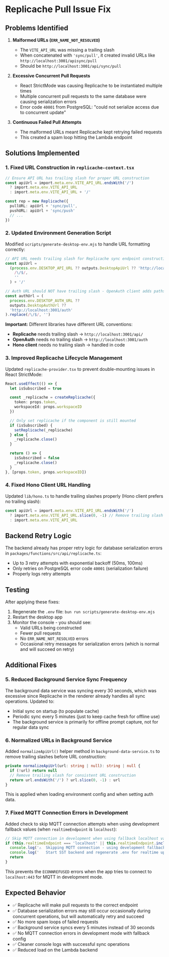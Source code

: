 # Replicache Pull Issue Fix

## Problems Identified

1. **Malformed URLs (`ERR_NAME_NOT_RESOLVED`)**

   - The `VITE_API_URL` was missing a trailing slash
   - When concatenated with `'sync/pull'`, it created invalid URLs like `http://localhost:3001/apisync/pull`
   - Should be `http://localhost:3001/api/sync/pull`

2. **Excessive Concurrent Pull Requests**

   - React StrictMode was causing Replicache to be instantiated multiple times
   - Multiple concurrent pull requests to the same database were causing serialization errors
   - Error code `40001` from PostgreSQL: "could not serialize access due to concurrent update"

3. **Continuous Failed Pull Attempts**
   - The malformed URLs meant Replicache kept retrying failed requests
   - This created a spam loop hitting the Lambda endpoint

## Solutions Implemented

### 1. Fixed URL Construction in `replicache-context.tsx`

```typescript
// Ensure API URL has trailing slash for proper URL construction
const apiUrl = import.meta.env.VITE_API_URL.endsWith('/')
  ? import.meta.env.VITE_API_URL
  : import.meta.env.VITE_API_URL + '/'

const rep = new Replicache({
  pullURL: apiUrl + 'sync/pull',
  pushURL: apiUrl + 'sync/push'
  // ...
})
```

### 2. Updated Environment Generation Script

Modified `scripts/generate-desktop-env.mjs` to handle URL formatting correctly:

```javascript
// API URL needs trailing slash for Replicache sync endpoint construction
const apiUrl =
  (process.env.DESKTOP_API_URL ?? outputs.DesktopApiUrl ?? 'http://localhost:3001/api').replace(
    /\/$/,
    ''
  ) + '/'

// Auth URL should NOT have trailing slash - OpenAuth client adds paths like /authorize
const authUrl = (
  process.env.DESKTOP_AUTH_URL ??
  outputs.DesktopAuthUrl ??
  'http://localhost:3001/auth'
).replace(/\/$/, '')
```

**Important:** Different libraries have different URL conventions:

- **Replicache** needs trailing slash → `http://localhost:3001/api/`
- **OpenAuth** needs no trailing slash → `http://localhost:3001/auth`
- **Hono client** needs no trailing slash → handled in code

### 3. Improved Replicache Lifecycle Management

Updated `replicache-provider.tsx` to prevent double-mounting issues in React StrictMode:

```typescript
React.useEffect(() => {
  let isSubscribed = true

  const _replicache = createReplicache({
    token: props.token,
    workspaceId: props.workspaceID
  })

  // Only set replicache if the component is still mounted
  if (isSubscribed) {
    setReplicache(_replicache)
  } else {
    _replicache.close()
  }

  return () => {
    isSubscribed = false
    _replicache.close()
  }
}, [props.token, props.workspaceID])
```

### 4. Fixed Hono Client URL Handling

Updated `lib/hono.ts` to handle trailing slashes properly (Hono client prefers no trailing slash):

```typescript
const apiUrl = import.meta.env.VITE_API_URL.endsWith('/')
  ? import.meta.env.VITE_API_URL.slice(0, -1) // Remove trailing slash for hono client
  : import.meta.env.VITE_API_URL
```

## Backend Retry Logic

The backend already has proper retry logic for database serialization errors in `packages/functions/src/api/replicache.ts`:

- Up to 3 retry attempts with exponential backoff (50ms, 100ms)
- Only retries on PostgreSQL error code `40001` (serialization failure)
- Properly logs retry attempts

## Testing

After applying these fixes:

1. Regenerate the `.env` file: `bun run scripts/generate-desktop-env.mjs`
2. Restart the desktop app
3. Monitor the console - you should see:
   - Valid URLs being constructed
   - Fewer pull requests
   - No `ERR_NAME_NOT_RESOLVED` errors
   - Occasional retry messages for serialization errors (which is normal and will succeed on retry)

## Additional Fixes

### 5. Reduced Background Service Sync Frequency

The background data service was syncing every 30 seconds, which was excessive since Replicache in the renderer already handles all sync operations. Updated to:

- Initial sync on startup (to populate cache)
- Periodic sync every 5 minutes (just to keep cache fresh for offline use)
- The background service is primarily for offline prompt capture, not for regular data sync

### 6. Normalized URLs in Background Service

Added `normalizeApiUrl()` helper method in `background-data-service.ts` to remove trailing slashes before URL construction:

```typescript
private normalizeApiUrl(url: string | null): string | null {
  if (!url) return null
  // Remove trailing slash for consistent URL construction
  return url.endsWith('/') ? url.slice(0, -1) : url
}
```

This is applied when loading environment config and when setting auth data.

### 7. Fixed MQTT Connection Errors in Development

Added check to skip MQTT connection attempts when using development fallback values (when `realtimeEndpoint` is `localhost`):

```typescript
// Skip MQTT connection in development when using fallback localhost values
if (this.realtimeEndpoint === 'localhost' || this.realtimeEndpoint.includes('127.0.0.1')) {
  console.log('⚠️  Skipping MQTT connection - using development fallback configuration')
  console.log('   Start SST backend and regenerate .env for realtime updates')
  return
}
```

This prevents the `ECONNREFUSED` errors when the app tries to connect to `localhost:443` for MQTT in development mode.

## Expected Behavior

- ✅ Replicache will make pull requests to the correct endpoint
- ✅ Database serialization errors may still occur occasionally during concurrent operations, but will automatically retry and succeed
- ✅ No more spam loops of failed requests
- ✅ Background service syncs every 5 minutes instead of 30 seconds
- ✅ No MQTT connection errors in development mode with fallback config
- ✅ Cleaner console logs with successful sync operations
- ✅ Reduced load on the Lambda backend
